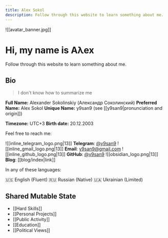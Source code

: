 ```yaml
---
title: Alex Sokol
description: Follow through this website to learn something about me.
---
```

![[avatar_banner.jpg]]

# Hi, my name is Aλex

Follow through this website to learn something about me.

## Bio

> I don't know how to summarize me

**Full Name:** Alexander Sokolinskiy (Александр Соколинский)
**Preferred Name:** Alex Sokol
**Unique Name:** y9san9 (see [[y9san9|pronunciation and origin]])

**Timezone:** UTC+3
**Birth date:** 20.12.2003

Feel free to reach me:

![[inline_telegram_logo.png|13]] **Telegram**: [@y9san9](https://t.me/y9san9)
![[inline_gmail_logo.png|13]] **Email**: y9san9@gmail.com
![[inline_github_logo.png|13]] **GitHub**: [@y9san9](https://github.com/y9san9)
![[obsidian_logo.png|13]] **Blog**: [[blog/index|link]]

In any of these languages:

🇺🇸 English (Fluent)
🇷🇺 Russian (Native)
🇺🇦 Ukrainian (Limited)

## Shared Mutable State

- [[Hard Skills]]
- [[Personal Projects]]
- [[Public Activity]]
- [[Education]]
- [[Political Views]]
